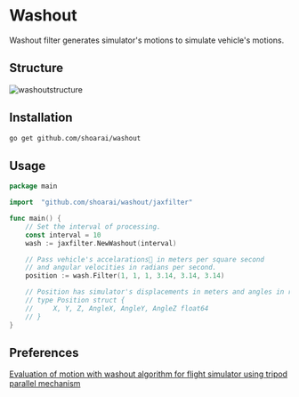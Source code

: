 # Washout
Washout filter generates simulator's motions to simulate vehicle's motions.

## Structure
![washoutstructure](https://cloud.githubusercontent.com/assets/5831786/26201462/0d654434-3c0e-11e7-8a44-e633e5290151.png)

## Installation
```sh
go get github.com/shoarai/washout
```
## Usage
```go
package main

import	"github.com/shoarai/washout/jaxfilter"

func main() {
    // Set the interval of processing.
    const interval = 10
    wash := jaxfilter.NewWashout(interval)

    // Pass vehicle's accelarations in meters per square second
    // and angular velocities in radians per second.
    position := wash.Filter(1, 1, 1, 3.14, 3.14, 3.14)

    // Position has simulator's displacements in meters and angles in radians.
    // type Position struct {
    //     X, Y, Z, AngleX, AngleY, AngleZ float64
    // }
}
```

## Preferences
[Evaluation of motion with washout algorithm for flight simulator using tripod parallel mechanism](http://ieeexplore.ieee.org/document/6484612/)